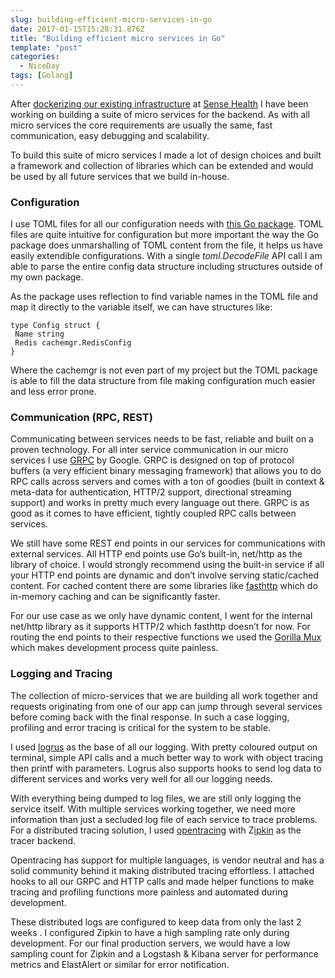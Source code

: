 ```yaml
---
slug: building-efficient-micro-services-in-go
date: 2017-01-15T15:28:31.876Z
title: "Building efficient micro services in Go"
template: "post"
categories:
  - NiceDay
tags: [Golang]
---
```


After [dockerizing our existing infrastructure](https://medium.com/@Rapchik/docker-in-development-339110a03c22) at [Sense Health](http://www.sense-health.com/) I have been working on building a suite of micro services for the backend. As with all micro services the core requirements are usually the same, fast communication, easy debugging and scalability.

To build this suite of micro services I made a lot of design choices and built a framework and collection of libraries which can be extended and would be used by all future services that we build in-house.

### Configuration

I use TOML files for all our configuration needs with [this Go package](https://github.com/BurntSushi/toml). TOML files are quite intuitive for configuration but more important the way the Go package does unmarshalling of TOML content from the file, it helps us have easily extendible configurations. With a single _toml.DecodeFile_ API call I am able to parse the entire config data structure including structures outside of my own package.

As the package uses reflection to find variable names in the TOML file and map it directly to the variable itself, we can have structures like:

```
type Config struct {  
 Name string  
 Redis cachemgr.RedisConfig  
}
```

Where the cachemgr is not even part of my project but the TOML package is able to fill the data structure from file making configuration much easier and less error prone.

### Communication (RPC, REST)

Communicating between services needs to be fast, reliable and built on a proven technology. For all inter service communication in our micro services I use [GRPC](http://www.grpc.io/) by Google. GRPC is designed on top of protocol buffers (a very efficient binary messaging framework) that allows you to do RPC calls across servers and comes with a ton of goodies (built in context & meta-data for authentication, HTTP/2 support, directional streaming support) and works in pretty much every language out there. GRPC is as good as it comes to have efficient, tightly coupled RPC calls between services.

We still have some REST end points in our services for communications with external services. All HTTP end points use Go’s built-in, net/http as the library of choice. I would strongly recommend using the built-in service if all your HTTP end points are dynamic and don’t involve serving static/cached content. For cached content there are some libraries like [fasthttp](https://github.com/valyala/fasthttp) which do in-memory caching and can be significantly faster.

For our use case as we only have dynamic content, I went for the internal net/http library as it supports HTTP/2 which fasthttp doesn’t for now. For routing the end points to their respective functions we used the [Gorilla Mux](https://github.com/gorilla/mux) which makes development process quite painless.

### Logging and Tracing

The collection of micro-services that we are building all work together and requests originating from one of our app can jump through several services before coming back with the final response. In such a case logging, profiling and error tracing is critical for the system to be stable.

I used [logrus](https://github.com/sirupsen/logrus) as the base of all our logging. With pretty coloured output on terminal, simple API calls and a much better way to work with object tracing then printf with parameters. Logrus also supports hooks to send log data to different services and works very well for all our logging needs.

With everything being dumped to log files, we are still only logging the service itself. With multiple services working together, we need more information than just a secluded log file of each service to trace problems. For a distributed tracing solution, I used [opentracing](http://opentracing.io/) with Z[ipkin](http://zipkin.io/) as the tracer backend.

Opentracing has support for multiple languages, is vendor neutral and has a solid community behind it making distributed tracing effortless. I attached hooks to all our GRPC and HTTP calls and made helper functions to make tracing and profiling functions more painless and automated during development.

These distributed logs are configured to keep data from only the last 2 weeks . I configured Zipkin to have a high sampling rate only during development. For our final production servers, we would have a low sampling count for Zipkin and a Logstash & Kibana server for performance metrics and ElastAlert or similar for error notification.
  
